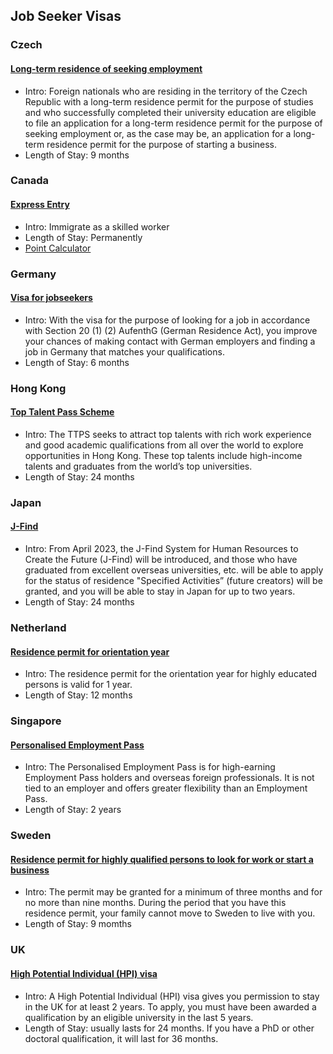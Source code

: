 ## Job Seeker Visas

### Czech

#### [Long-term residence of seeking employment](https://www.mvcr.cz/mvcren/article/third-country-nationals-long-term-residence.aspx?q=Y2hudW09NA%3d%3d)

- Intro: Foreign nationals who are residing in the territory of the Czech Republic with a long-term residence permit for the purpose of studies and who successfully completed their university education are eligible to file an application for a long-term residence permit for the purpose of seeking employment or, as the case may be, an application for a long-term residence permit for the purpose of starting a business.
- Length of Stay: 9 months

### Canada

#### [Express Entry](https://www.canada.ca/en/immigration-refugees-citizenship/services/immigrate-canada/express-entry.html) 

- Intro: Immigrate as a skilled worker
- Length of Stay: Permanently
- [Point Calculator](https://www.canada.ca/en/immigration-refugees-citizenship/services/come-canada-tool-immigration-express-entry.html) 

### Germany

#### [Visa for jobseekers](https://www.make-it-in-germany.com/en/visa-residence/types/jobseekers)

- Intro: With the visa for the purpose of looking for a job in accordance with Section 20 (1) (2) AufenthG (German Residence Act), you improve your chances of making contact with German employers and finding a job in Germany that matches your qualifications. 
- Length of Stay: 6 months

### Hong Kong

#### [Top Talent Pass Scheme](https://www.immd.gov.hk/eng/services/visas/TTPS.html)

- Intro: The TTPS seeks to attract top talents with rich work experience and good academic qualifications from all over the world to explore opportunities in Hong Kong. These top talents include high-income talents and graduates from the world’s top universities.
- Length of Stay: 24 months

### Japan

#### [J-Find](https://www.moj.go.jp/isa/applications/status/designatedactivities51.html)

- Intro: From April 2023, the J-Find System for Human Resources to Create the Future (J-Find) will be introduced, and those who have graduated from excellent overseas universities, etc. will be able to apply for the status of residence "Specified Activities” (future creators) will be granted, and you will be able to stay in Japan for up to two years.
- Length of Stay: 24 months

### Netherland

#### [Residence permit for orientation year](https://ind.nl/en/residence-permits/work/residence-permit-for-orientation-year)

- Intro: The residence permit for the orientation year for highly educated persons is valid for 1 year. 
- Length of Stay: 12 months

### Singapore

#### [Personalised Employment Pass](https://www.mom.gov.sg/passes-and-permits/personalised-employment-pass)

- Intro: The Personalised Employment Pass is for high-earning Employment Pass holders and overseas foreign professionals. It is not tied to an employer and offers greater flexibility than an Employment Pass.
- Length of Stay: 2 years

### Sweden

#### [Residence permit for highly qualified persons to look for work or start a business](https://www.migrationsverket.se/English/Private-individuals/Working-in-Sweden/Look-for-work-or-start-a-business.html)

- Intro: The permit may be granted for a minimum of three months and for no more than nine months. During the period that you have this residence permit, your family cannot move to Sweden to live with you.
- Length of Stay: 9 momths

### UK

#### [High Potential Individual (HPI) visa](https://www.gov.uk/high-potential-individual-visa)

- Intro: A High Potential Individual (HPI) visa gives you permission to stay in the UK for at least 2 years. To apply, you must have been awarded a qualification by an eligible university in the last 5 years.
- Length of Stay: usually lasts for 24 months. If you have a PhD or other doctoral qualification, it will last for 36 months.

